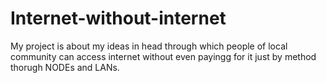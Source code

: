# Internet-without-internet
My project is about my ideas in head through which people of local community can access internet without even payingg for it just by method thorugh NODEs and LANs.
